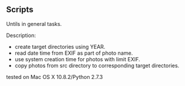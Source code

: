 Scripts
------
Untils in general tasks.

Description:
* create target directories using YEAR.
* read date time from EXIF as part of photo name.
* use system creation time for photos with limit EXIF.
* copy photos from src directory to corresponding target directories.

tested on Mac OS X 10.8.2/Python 2.7.3
